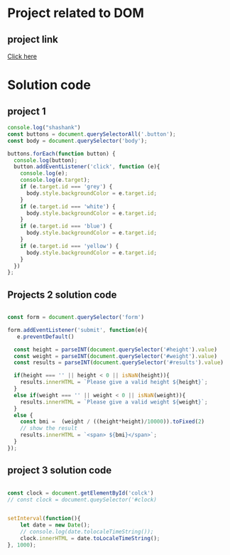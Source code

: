 # Project related to DOM

## project link
[Click here](https://stackblitz.com/edit/vitejs-vite-er5nuqyd?file=index.html,project1.js&terminal=dev)

# Solution code

## project 1

```javascript
console.log("shashank")
const buttons = document.querySelectorAll('.button');
const body = document.querySelector('body');

buttons.forEach(function button) {
  console.log(button);
  button.addEventListener('click', function (e){
    console.log(e);
    console.log(e.target);
    if (e.target.id === 'grey') {
      body.style.backgroundColor = e.target.id;
    }
    if (e.target.id === 'white') {
      body.style.backgroundColor = e.target.id;
    }
    if (e.target.id === 'blue') {
      body.style.backgroundColor = e.target.id;
    }
    if (e.target.id === 'yellow') {
      body.style.backgroundColor = e.target.id;
    }
  })
};

```

## Projects 2 solution code


```javascript

const form = document.querySelector('form')

form.addEventListener('submit', function(e){
   e.preventDefault()

  const height = parseINT(document.querySelector('#height').value)
  const weight = parseINT(document.querySelector('#weight').value)
  const results = parseINT(document.querySelector('#results').value)

  if(height === '' || height < 0 || isNaN(height)){
    results.innerHTML = `Please give a valid height ${height}`;
  }
  else if(weight === '' || weight < 0 || isNaN(weight)){
    results.innerHTML = `Please give a valid weight ${weight}`;
  }
  else {
    const bmi =  (weight / ((height*height)/10000)).toFixed(2)
    // show the result
    results.innerHTML = `<span> ${bmi}</span>`;
  }
});


```

## project 3 solution code

```javascript

const clock = document.getElementById('colck')
// const clock = document.queySelector('#clock)


setInterval(function(){
    let date = new Date();
    // console.log(date.tolocaleTimeString());
    clock.innerHTML = date.toLocaleTimeString();
}, 1000);

```